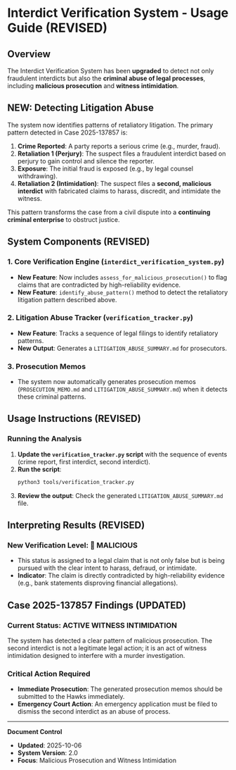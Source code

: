 # Interdict Verification System - Usage Guide (REVISED)

## Overview

The Interdict Verification System has been **upgraded** to detect not only fraudulent interdicts but also the **criminal abuse of legal processes**, including **malicious prosecution** and **witness intimidation**.

## NEW: Detecting Litigation Abuse

The system now identifies patterns of retaliatory litigation. The primary pattern detected in Case 2025-137857 is:

1.  **Crime Reported**: A party reports a serious crime (e.g., murder, fraud).
2.  **Retaliation 1 (Perjury)**: The suspect files a fraudulent interdict based on perjury to gain control and silence the reporter.
3.  **Exposure**: The initial fraud is exposed (e.g., by legal counsel withdrawing).
4.  **Retaliation 2 (Intimidation)**: The suspect files a **second, malicious interdict** with fabricated claims to harass, discredit, and intimidate the witness.

This pattern transforms the case from a civil dispute into a **continuing criminal enterprise** to obstruct justice.

## System Components (REVISED)

### 1. Core Verification Engine (`interdict_verification_system.py`)
-   **New Feature**: Now includes `assess_for_malicious_prosecution()` to flag claims that are contradicted by high-reliability evidence.
-   **New Feature**: `identify_abuse_pattern()` method to detect the retaliatory litigation pattern described above.

### 2. Litigation Abuse Tracker (`verification_tracker.py`)
-   **New Feature**: Tracks a sequence of legal filings to identify retaliatory patterns.
-   **New Output**: Generates a `LITIGATION_ABUSE_SUMMARY.md` for prosecutors.

### 3. Prosecution Memos
-   The system now automatically generates prosecution memos (`PROSECUTION_MEMO.md` and `LITIGATION_ABUSE_SUMMARY.md`) when it detects these criminal patterns.

## Usage Instructions (REVISED)

### Running the Analysis

1.  **Update the `verification_tracker.py` script** with the sequence of events (crime report, first interdict, second interdict).
2.  **Run the script**:
    ```bash
    python3 tools/verification_tracker.py
    ```
3.  **Review the output**: Check the generated `LITIGATION_ABUSE_SUMMARY.md` file.

## Interpreting Results (REVISED)

### New Verification Level: 🚨 MALICIOUS
-   This status is assigned to a legal claim that is not only false but is being pursued with the clear intent to harass, defraud, or intimidate.
-   **Indicator**: The claim is directly contradicted by high-reliability evidence (e.g., bank statements disproving financial allegations).

## Case 2025-137857 Findings (UPDATED)

### Current Status: ACTIVE WITNESS INTIMIDATION

The system has detected a clear pattern of malicious prosecution. The second interdict is not a legitimate legal action; it is an act of witness intimidation designed to interfere with a murder investigation.

### Critical Action Required

-   **Immediate Prosecution**: The generated prosecution memos should be submitted to the Hawks immediately.
-   **Emergency Court Action**: An emergency application must be filed to dismiss the second interdict as an abuse of process.

---

**Document Control**
- **Updated**: 2025-10-06
- **System Version**: 2.0
- **Focus**: Malicious Prosecution and Witness Intimidation

